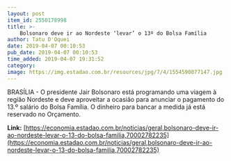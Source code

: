 ```yaml
---
layout: post
item_id: 2550178998
title: >-
    Bolsonaro deve ir ao Nordeste ‘levar’ o 13º do Bolsa Família
author: Tatu D'Oquei
date: 2019-04-07 00:10:53
pub_date: 2019-04-07 00:10:53
time_added: 2019-04-07 19:31:52
category: 
image: https://img.estadao.com.br/resources/jpg/7/4/1554590077147.jpg
---
```


BRASÍLIA - O presidente Jair Bolsonaro está programando uma viagem à região Nordeste e deve aproveitar a ocasião para anunciar o pagamento do 13.º salário do Bolsa Família. O dinheiro para bancar a medida já está reservado no Orçamento.

**Link:** [https://economia.estadao.com.br/noticias/geral,bolsonaro-deve-ir-ao-nordeste-levar-o-13-do-bolsa-familia,70002782235](https://economia.estadao.com.br/noticias/geral,bolsonaro-deve-ir-ao-nordeste-levar-o-13-do-bolsa-familia,70002782235)

